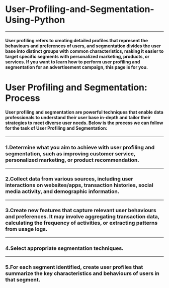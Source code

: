 # User-Profiling-and-Segmentation-Using-Python
---
#### User profiling refers to creating detailed profiles that represent the behaviours and preferences of users, and segmentation divides the user base into distinct groups with common characteristics, making it easier to target specific segments with personalized marketing, products, or services. If you want to learn how to perform user profiling and segmentation for an advertisement campaign, this page is for you.
# User Profiling and Segmentation: Process
#### User profiling and segmentation are powerful techniques that enable data professionals to understand their user base in-depth and tailor their strategies to meet diverse user needs. Below is the process we can follow for the task of User Profiling and Segmentation:
---
### 1.Determine what you aim to achieve with user profiling and segmentation, such as improving customer service, personalized marketing, or product recommendation.
---
### 2.Collect data from various sources, including user interactions on websites/apps, transaction histories, social media activity, and demographic information.
---
### 3.Create new features that capture relevant user behaviours and preferences. It may involve aggregating transaction data, calculating the frequency of activities, or extracting patterns from usage logs.
---
### 4.Select appropriate segmentation techniques.
---
### 5.For each segment identified, create user profiles that summarize the key characteristics and behaviours of users in that segment.
